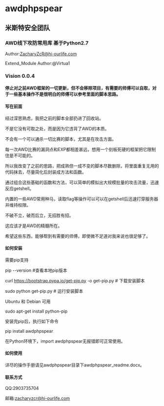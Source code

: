 # awdphpspear

## 米斯特安全团队

### AWD线下攻防常用库 基于Python2.7

Author:ZacharyZcR@hi-ourlife.com

Extend_Module Author:@Virtua1

### Vision 0.0.4

#### 停止对之前AWD框架的一切更新，但不会移除项目，有需要的师傅可以自取，对于一些基本操作不是很明白的师傅可以参考里面的脚本思路。

#### 写在前面

经过深思熟虑，我把之前的脚本全部扔进了回收站。

不是它没有可取之处，而是因为它违背了AWD的本质。

不会有一个可以通杀一切比赛的脚本，尤其是在攻击方面。

每一次AWD比赛的漏洞点和EXP都相差甚远，想用一个刻板死硬的框架把它限制住是不可能的。

所以我改变了之前的思路，把成熟但一成不变的脚本尽数删除，将里面重复无用的代码抹去，尽量简化后封装成方法和函数。

通过组合这些基础的函数和方法，可以简单的模拟出大规模批量的攻击流量，迅速反应getshell。

内置的一些AWD常用种马，读取flag等操作可以可以在getshell后迅速打穿服务器并维持权限。

不破不立，破而后立，无招胜有招。

这应该才是AWD的精髓所在。

希望这些东西，能够帮到有需要的师傅，即使微不足道对我来说也很足够了。

#### 如何安装

需要pip支持

pip --version #查看本地pip版本

curl https://bootstrap.pypa.io/get-pip.py -o get-pip.py   # 下载安装脚本

sudo python get-pip.py    # 运行安装脚本

Ubuntu 和 Debian 可用

sudo apt-get install python-pip

安装完pip后，执行如下命令

pip install awdphpspear

在Python环境下，import awdphpspear无报错即可正常使用。

#### 如何使用

详尽的操作手册请见awdphpspear目录下awdphpspear_readme.docx。

#### 联系方式

QQ:2903735704

邮箱:zacharyzcr@hi-ourlife.com